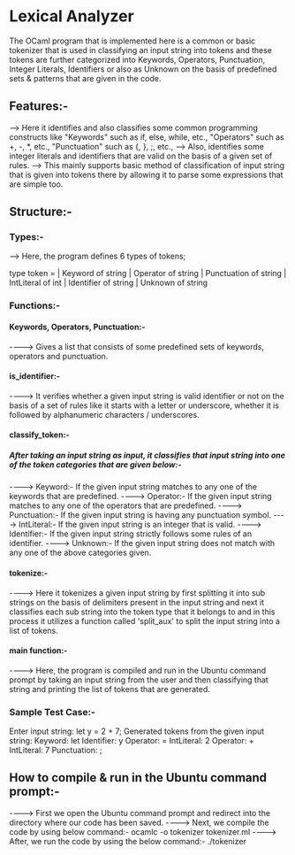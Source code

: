 # Lexical Analyzer 
The OCaml program that is implemented here is a common or basic tokenizer that is used in classifying an input string into tokens and these tokens are further categorized into Keywords, Operators, Punctuation, Integer Literals, Identifiers or also as Unknown on the basis of predefined sets & patterns that are given in the code.

## Features:-
--> Here it identifies and also classifies some common programming constructs like "Keywords" such as if, else, while, etc., "Operators" such as +, -, *, etc.,  "Punctuation" such as {, }, ;, etc.,
--> Also, identifies some integer literals and identifiers that are valid on the basis of a given set of rules.
--> This mainly supports basic method of classification of input string that is given into tokens there by allowing it to parse some expressions that are simple too.

## Structure:-
### Types:-
--> Here, the program defines 6 types of tokens;

type token =
  | Keyword of string
  | Operator of string
  | Punctuation of string
  | IntLiteral of int
  | Identifier of string
  | Unknown of string

### Functions:-
#### Keywords, Operators, Punctuation:- 
----> Gives a list that consists of some predefined sets of keywords, operators and punctuation.
#### is_identifier:-
----> It verifies whether a given input string is valid identifier or not on the basis of a set of rules like it starts with a letter or underscore, whether it is followed by alphanumeric characters / underscores.
#### classify_token:-
##### After taking an input string as input, it classifies that input string into one of the token categories that are given below:-
----> Keyword:- If the given input string matches to any one of the keywords that are predefined.
----> Operator:- If the given input string matches to any one of the operators that are predefined.
----> Punctuation:- If the given input string is having any punctuation symbol.
----> IntLiteral:- If the given input string is an integer that is valid.
----> Identifier:- If the given input string strictly follows some rules of an identifier.
----> Unknown:- If the given input string does not match with any one of the above categories given. 
#### tokenize:-
----> Here it tokenizes a given input string by first splitting it into sub strings on the basis of delimiters present in the input string and next it classifies each sub string into the token type that it belongs to and in this process it utilizes a function called 'split_aux' to split the input string into a list of tokens.
#### main function:-
----> Here, the program is compiled and run in the Ubuntu command prompt by taking an input string from the user and then classifying that string and printing the list of tokens that are generated.

### Sample Test Case:-
Enter input string: let y = 2 + 7;
Generated tokens from the given input string:
Keyword: let
Identifier: y
Operator: =
IntLiteral: 2
Operator: +
IntLiteral: 7
Punctuation: ;

## How to compile & run in the Ubuntu command prompt:-
----> First we open the Ubuntu command prompt and redirect into the directory where our code has been saved.
----> Next, we compile the code by using below command:-
ocamlc -o tokenizer tokenizer.ml
----> After, we run the code by using the below command:-
./tokenizer

